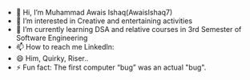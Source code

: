 - 👋 Hi, I’m Muhammad Awais Ishaq(AwaisIshaq7)
- 👀 I’m interested in Creative and entertaining activities
- 🌱 I’m currently learning DSA and relative courses in 3rd Semester of Software Engineering
- 📫 How to reach me LinkedIn:
- 😄 Him, Quirky, Riser..
- ⚡ Fun fact: The first computer “bug” was an actual "bug".

<!---
AwaisIshaq7/AwaisIshaq7 is a ✨ special ✨ repository because its `README.md` (this file) appears on your GitHub profile.
You can click the Preview link to take a look at your changes.
--->
